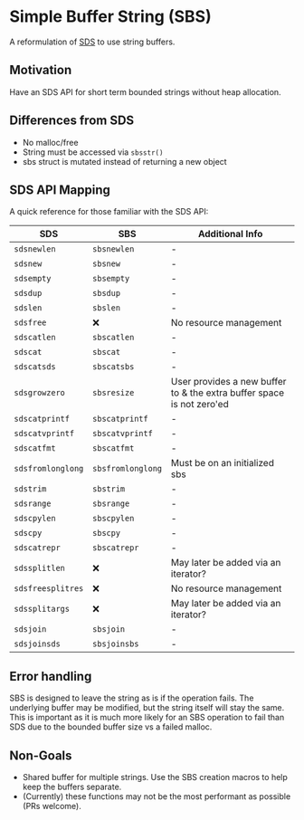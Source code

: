 # Simple Buffer String (SBS)

A reformulation of [SDS](https://github.com/antirez/sds) to use string buffers.

## Motivation

Have an SDS API for short term bounded strings without heap allocation.

## Differences from SDS

- No malloc/free
- String must be accessed via `sbsstr()`
- sbs struct is mutated instead of returning a new object

## SDS API Mapping

A quick reference for those familiar with the SDS API:

| SDS               | SBS               | Additional Info                                                       |
| ----------------- | ----------------- | --------------------------------------------------------------------- |
| `sdsnewlen`       | `sbsnewlen`       | -                                                                     |
| `sdsnew`          | `sbsnew`          | -                                                                     |
| `sdsempty`        | `sbsempty`        | -                                                                     |
| `sdsdup`          | `sbsdup`          | -                                                                     |
| `sdslen`          | `sbslen`          | -                                                                     |
| `sdsfree`         | ❌                | No resource management                                                |
| `sdscatlen`       | `sbscatlen`       | -                                                                     |
| `sdscat`          | `sbscat`          | -                                                                     |
| `sdscatsds`       | `sbscatsbs`       | -                                                                     |
| `sdsgrowzero`     | `sbsresize`       | User provides a new buffer to & the extra buffer space is not zero'ed |
| `sdscatprintf`    | `sbscatprintf`    | -                                                                     |
| `sdscatvprintf`   | `sbscatvprintf`   | -                                                                     |
| `sdscatfmt`       | `sbscatfmt`       | -                                                                     |
| `sdsfromlonglong` | `sbsfromlonglong` | Must be on an initialized sbs                                         |
| `sdstrim`         | `sbstrim`         | -                                                                     |
| `sdsrange`        | `sbsrange`        | -                                                                     |
| `sdscpylen`       | `sbscpylen`       | -                                                                     |
| `sdscpy`          | `sbscpy`          | -                                                                     |
| `sdscatrepr`      | `sbscatrepr`      | -                                                                     |
| `sdssplitlen`     | ❌                | May later be added via an iterator?                                   |
| `sdsfreesplitres` | ❌                | No resource management                                                |
| `sdssplitargs`    | ❌                | May later be added via an iterator?                                   |
| `sdsjoin`         | `sbsjoin`         | -                                                                     |
| `sdsjoinsds`      | `sbsjoinsbs`      | -                                                                     |

## Error handling

SBS is designed to leave the string as is if the operation fails. The underlying
buffer may be modified, but the string itself will stay the same. This is
important as it is much more likely for an SBS operation to fail than SDS due to
the bounded buffer size vs a failed malloc.

## Non-Goals

- Shared buffer for multiple strings. Use the SBS creation macros to help keep
  the buffers separate.
- (Currently) these functions may not be the most performant as possible (PRs
  welcome).
